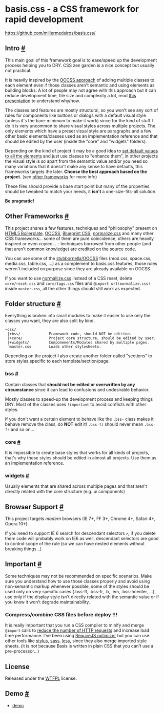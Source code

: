 # basis.css - a CSS framework for rapid development #

https://github.com/millermedeiros/basis.css/



## Intro <a href="#intro" name="intro">#</a>

This main goal of this framework goal is to ease/speed up the development
process helping you to DRY. CSS zen garden is a nice concept but usually not
practical.

It is heavily inspired by the [OOCSS approach](http://www.slideshare.net/stubbornella/the-cascade-grids-headings-and-selectors-from-an-oocss-perspective-ajax-experience-2009)
of adding multiple classes to each element even if those classes aren't
semantic and using elements as building blocks. A lot of people may not agree
with this approach but it can reduce development time, file size and complexity
a lot, read [this presentation](http://www.slideshare.net/stubbornella/our-best-practices-are-killing-us)
to understand why/how.

The classes and features are mostly structural, so you won't see any sort of
rules for components like buttons or dialogs with a default visual style
(unless it's the bare-minimum to make it work) since for the kind of stuff I do
it is very uncommon to share visual styles across multiple projects. The only
elements which have a preset visual style are paragraphs and a few other basic
elements/classes used as an implementation reference and that should be edited
by the user (inside the "core" and "widgets" folders).

Depending on the kind of project it may be a good idea to [set default values
to all the elements](https://github.com/necolas/normalize.css) and just use
classes to "enhance them", in other projects the visual style is so apart from
the semantic value and/or you need so many variations that it doesn't make any
sense to have defaults, this frameworks targets the later. **Choose the best
approach based on the project.** (see [other frameworks](#other) for more info)

These files should provide a base start point but many of the properties should
be tweaked to match your needs, it **isn't** a one-size-fits-all solution.

**Be pragmatic!**



## Other Frameworks <a href="#other" name="other">#</a>

This project shares a few features, techniques and "philosophy" present on
[HTML5 Boilerplate](http://html5boilerplate.com/), [OOCSS](http://oocss.org/),
[Blueprint CSS](http://www.blueprintcss.org/),
[normalize.css](https://github.com/necolas/normalize.css) and many other CSS
frameworks... some of them are pure coincidence, others are heavily inspired or
even copied... - techniques borrowed from other people (and that aren't common
knowledge) are credited on the source code.

You can use some of the
[stubbornella/OOCSS](https://github.com/stubbornella/oocss/) files (mod.css,
space.css, media.css, table.css, ...) as a complement to basis.css features,
those rules weren't included on purpose since they are already available on
OOCSS.

If you want to use [normallize.css](https://github.com/necolas/normalize.css)
instead of a CSS reset, delete `core/reset.css` and `core/tags.css` files and
`@import url(normalize.css)` inside `master.css`, all the other things should
still work as expected.



## Folder structure <a href="#structure" name="structure">#</a>

Everything is broken into small modules to make it easier to use only the
classes you want, they are also split by kind.

```
~css/
 |+bss/             Framework code, should NOT be editted.
 |+core/            Project core structure, should be edited by user.
 |+widgets/         Componenents/Modules shared by multiple pages.
 `master.css        Loads other stylesheets.
```

Depending on the project I also create another folder called "sections" to
store styles specific to each template/section/page.


### bss <a href="#structure-bss" name="structure-bss">#</a>

Contain classes that **should not be edited or overwritten by any
circumstance** since it can lead to confusions and undesirable behavior.

Mostly classes to speed-up the development process and keeping things DRY. Most
of the classes uses `!important` to avoid conflicts with other styles.

If you don't want a certain element to behave like the `.bss-` class makes it
behave  remove the class, do **NOT** edit it! `.bss-fl` should never mean
`.bss-fr` and so on...


### core <a href="#structure-core" name="structure-core">#</a>

It is impossible to create base styles that works for all kinds of projects,
that's why these styles should be edited in almost all projects. Use them as an
implementation reference.


### widgets <a href="#structure-widgets" name="structure-widgets">#</a>

Usually elements that are shared across multiple pages and that aren't directly
related with the core structure (e.g. ui components)




## Browser Support <a href="#support" name="support">#</a>

This project targets *modern* browsers (IE 7+, FF 3+, Chrome 4+, Safari 4+,
Opera 10+).

If you need to support IE 6 search for descendant selectors `>`, if you delete
them code will probably work on IE6 as well, descendant selectors are good to
control scope of the rule (so we can have nested elements without breaking
things...)




## Important <a href="#important" name="important">#</a>

Some techniques may not be recommended on specific scenarios. Make sure you
understand how to use those classes properly and avoid using non-semantic
markup whenever possible, some of the styles should be used only on very
specific cases (.bss-fl, .bss-fr, .b, .em, .bss-hcenter, ...), use only if the
display style isn't directly related with the semantic value or if you know
it won't degrade maintainability.


### Compress/combine CSS files before deploy !!!

It is really important that you run a CSS compiler to minify and merge
`@import` calls to [reduce the number of HTTP
requests](http://developer.yahoo.com/performance/rules.html#num_http) and
increase load time performance. I've been using [RequireJS
optimizer](http://requirejs.org/docs/optimization.html#onecss) but you can use
other tools like [stylus](http://learnboost.github.com/stylus/),
[sass](http://sass-lang.com/), [less](http://lesscss.org/), since they
also merge imported style sheets. (it is not because Basis is written in plain
CSS that you can't use a pre-processor...)




## License

Released under the [WTFPL](http://sam.zoy.org/wtfpl/) license.




## Demo <a href="#demo" name="demo">#</a>

 - [demo](http://millermedeiros.github.com/basis.css/demo.html)
